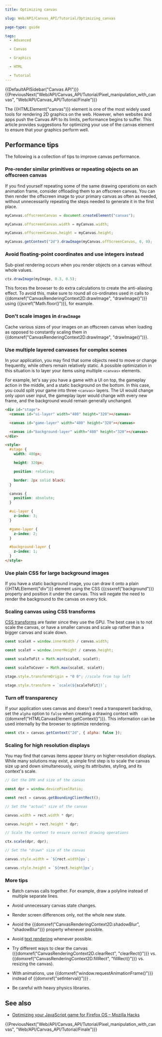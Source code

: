 ```yaml
---
title: Optimizing canvas

slug: Web/API/Canvas_API/Tutorial/Optimizing_canvas

page-type: guide

tags:
  - Advanced

  - Canvas

  - Graphics

  - HTML

  - Tutorial
---
```


{{DefaultAPISidebar("Canvas API")}} {{PreviousNext("Web/API/Canvas_API/Tutorial/Pixel_manipulation_with_canvas", "Web/API/Canvas_API/Tutorial/Finale")}}

The {{HTMLElement("canvas")}} element is one of the most widely used tools for rendering 2D graphics on the web. However, when websites and apps push the Canvas API to its limits, performance begins to suffer. This article provides suggestions for optimizing your use of the canvas element to ensure that your graphics perform well.

## Performance tips

The following is a collection of tips to improve canvas performance.

### Pre-render similar primitives or repeating objects on an offscreen canvas

If you find yourself repeating some of the same drawing operations on each animation frame, consider offloading them to an offscreen canvas. You can then render the offscreen image to your primary canvas as often as needed, without unnecessarily repeating the steps needed to generate it in the first place.

```js
myCanvas.offscreenCanvas = document.createElement("canvas");

myCanvas.offscreenCanvas.width = myCanvas.width;

myCanvas.offscreenCanvas.height = myCanvas.height;

myCanvas.getContext("2d").drawImage(myCanvas.offScreenCanvas, 0, 0);
```

### Avoid floating-point coordinates and use integers instead

Sub-pixel rendering occurs when you render objects on a canvas without whole values.

```js
ctx.drawImage(myImage, 0.3, 0.5);
```

This forces the browser to do extra calculations to create the anti-aliasing effect. To avoid this, make sure to round all co-ordinates used in calls to {{domxref("CanvasRenderingContext2D.drawImage", "drawImage()")}} using {{jsxref("Math.floor()")}}, for example.

### Don't scale images in `drawImage`

Cache various sizes of your images on an offscreen canvas when loading as opposed to constantly scaling them in {{domxref("CanvasRenderingContext2D.drawImage", "drawImage()")}}.

### Use multiple layered canvases for complex scenes

In your application, you may find that some objects need to move or change frequently, while others remain relatively static. A possible optimization in this situation is to layer your items using multiple `<canvas>` elements.

For example, let's say you have a game with a UI on top, the gameplay action in the middle, and a static background on the bottom. In this case, you could split your game into three `<canvas>` layers. The UI would change only upon user input, the gameplay layer would change with every new frame, and the background would remain generally unchanged.

```html
<div id="stage">
  <canvas id="ui-layer" width="480" height="320"></canvas>

  <canvas id="game-layer" width="480" height="320"></canvas>

  <canvas id="background-layer" width="480" height="320"></canvas>
</div>

<style>
  #stage {
    width: 480px;

    height: 320px;

    position: relative;

    border: 2px solid black;
  }

  canvas {
    position: absolute;
  }

  #ui-layer {
    z-index: 3;
  }

  #game-layer {
    z-index: 2;
  }

  #background-layer {
    z-index: 1;
  }
</style>
```

### Use plain CSS for large background images

If you have a static background image, you can draw it onto a plain {{HTMLElement("div")}} element using the CSS {{cssxref("background")}} property and position it under the canvas. This will negate the need to render the background to the canvas on every tick.

### Scaling canvas using CSS transforms

[CSS transforms](/en-US/docs/Web/CSS/CSS_Transforms/Using_CSS_transforms) are faster since they use the GPU. The best case is to not scale the canvas, or have a smaller canvas and scale up rather than a bigger canvas and scale down.

```js
const scaleX = window.innerWidth / canvas.width;

const scaleY = window.innerHeight / canvas.height;

const scaleToFit = Math.min(scaleX, scaleY);

const scaleToCover = Math.max(scaleX, scaleY);

stage.style.transformOrigin = "0 0"; //scale from top left

stage.style.transform = `scale(${scaleToFit})`;
```

### Turn off transparency

If your application uses canvas and doesn't need a transparent backdrop, set the `alpha` option to `false` when creating a drawing context with {{domxref("HTMLCanvasElement.getContext()")}}. This information can be used internally by the browser to optimize rendering.

```js
const ctx = canvas.getContext("2d", { alpha: false });
```

### Scaling for high resolution displays

You may find that canvas items appear blurry on higher-resolution displays. While many solutions may exist, a simple first step is to scale the canvas size up and down simultaneously, using its attributes, styling, and its context's scale.

```js
// Get the DPR and size of the canvas

const dpr = window.devicePixelRatio;

const rect = canvas.getBoundingClientRect();

// Set the "actual" size of the canvas

canvas.width = rect.width * dpr;

canvas.height = rect.height * dpr;

// Scale the context to ensure correct drawing operations

ctx.scale(dpr, dpr);

// Set the "drawn" size of the canvas

canvas.style.width = `${rect.width}px`;

canvas.style.height = `${rect.height}px`;
```

### More tips

- Batch canvas calls together. For example, draw a polyline instead of multiple separate lines.

- Avoid unnecessary canvas state changes.

- Render screen differences only, not the whole new state.

- Avoid the {{domxref("CanvasRenderingContext2D.shadowBlur", "shadowBlur")}} property whenever possible.

- Avoid [text rendering](/en-US/docs/Web/API/Canvas_API/Tutorial/Drawing_text) whenever possible.

- Try different ways to clear the canvas ({{domxref("CanvasRenderingContext2D.clearRect", "clearRect()")}} vs. {{domxref("CanvasRenderingContext2D.fillRect", "fillRect()")}} vs. resizing the canvas).

- With animations, use {{domxref("window.requestAnimationFrame()")}} instead of {{domxref("setInterval()")}} .

- Be careful with heavy physics libraries.

## See also

- [Optimizing your JavaScript game for Firefox OS – Mozilla Hacks](https://hacks.mozilla.org/2013/05/optimizing-your-javascript-game-for-firefox-os/)

{{PreviousNext("Web/API/Canvas_API/Tutorial/Pixel_manipulation_with_canvas", "Web/API/Canvas_API/Tutorial/Finale")}}
